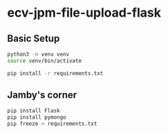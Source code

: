 # ecv-jpm-file-upload-flask

## Basic Setup

```sh
python3 -m venv venv
source venv/bin/activate

pip install -r requirements.txt
```

## Jamby's corner

```sh
pip install Flask
pip install pymongo
pip freeze > requirements.txt
```